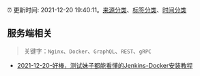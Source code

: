 :alarm_clock: 更新时间: 2021-12-20 19:40:11。[来源分类](../README.md)、[标签分类](../TAGS.md)、[时间分类](../TIMELINE.md)

## 服务端相关


> 关键字：`Nginx`、`Docker`、`GraphQL`、`REST`、`gRPC`



- [2021-12-20-好棒，测试妹子都能看懂的Jenkins-Docker安装教程](https://toutiao.io/k/m4kjrec) 
